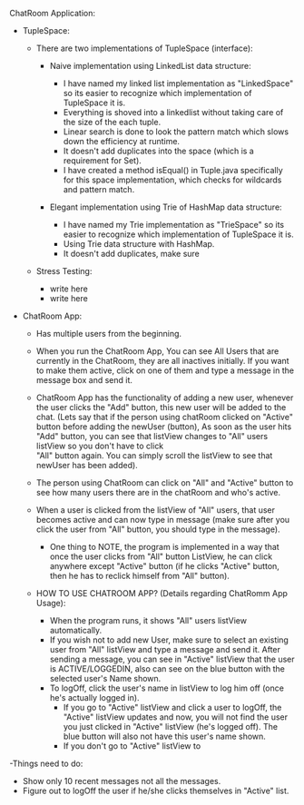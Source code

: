 ChatRoom Application: 
 - TupleSpace:
   - There are two implementations of TupleSpace (interface):
     - Naive implementation using LinkedList data structure:
          - I have named my linked list implementation as "LinkedSpace" so its 
        easier to recognize which implementation of TupleSpace it is. 
          - Everything is shoved into a linkedlist without taking care of the 
        size of the each tuple. 
          - Linear search is done to look the pattern match which slows down 
        the efficiency at runtime. 
          - It doesn't add duplicates into the space (which is a requirement 
        for Set).
          - I have created a method isEqual() in Tuple.java specifically for 
        this space implementation, which checks for wildcards and pattern match.
           
     - Elegant implementation using Trie of HashMap data structure:
          - I have named my Trie implementation as "TrieSpace" so its easier to
         recognize which implementation of TupleSpace it is. 
          - Using Trie data structure with HashMap. 
          - It doesn't add duplicates, make sure  
         
   - Stress Testing:
     - write here
     - write here
     
 - ChatRoom App:
   - Has multiple users from the beginning.
   - When you run the ChatRoom App, You can see All Users that are currently 
   in the ChatRoom, they are all inactives initially. If you want to make them 
   active, click on one of them and type a message in the message box and send it.   
   - ChatRoom App has the functionality of adding a new user, whenever the 
   user clicks the "Add" button, this new user will be added to the chat. (Lets
   say that if the person using chatRoom clicked on "Active" button before 
   adding the newUser (button), As soon as the user hits "Add" button, you can 
   see that listView changes to "All" users listView so you don't have to click  
   "All" button again. You can simply scroll the listView to see that newUser
   has been added).
   - The person using ChatRoom can click on "All" and "Active" button to see 
   how many users there are in the chatRoom and who's active.   
   - When a user is clicked from the listView of "All" users, that user becomes 
   active and can now type in message (make sure after you click the user 
   from "All" button, you should type in the message).
     - One thing to NOTE, the program is implemented in a way that once the 
     user clicks from "All" button ListView, he can click anywhere except 
     "Active" button (if he clicks "Active" button, then he has to reclick 
     himself from "All" button).
   
   - HOW TO USE CHATROOM APP? (Details regarding ChatRomm App Usage):
     - When the program runs, it shows "All" users listView automatically.
     - If you wish not to add new User, make sure to select an existing user 
     from "All" listView and type a message and send it. After sending a 
     message, you can see in "Active" listView that the user is 
     ACTIVE/LOGGEDIN, also can see on the blue button with the selected user's 
     Name shown.
     - To logOff, click the user's name in listView to log him off (once he's 
     actually logged in).
       - If you go to "Active" listView and click a user to logOff, the "Active"
       listView updates and now, you will not find the user you just clicked 
       in "Active" listView (he's logged off). The blue button will also not 
       have this user's name shown.
       - If you don't go to "Active" listView to     
   
         
 -Things need to do: 
   - Show only 10 recent messages not all the messages.
   - Figure out to logOff the user if he/she clicks themselves in "Active" list.